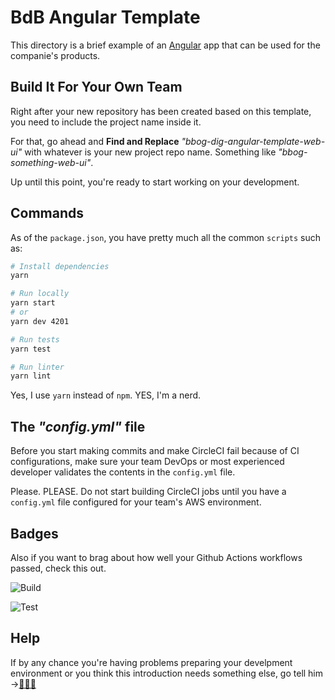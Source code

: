 # BdB Angular Template

This directory is a brief example of an [Angular](https://angular.io/) app that can be used for the companie's products.

## Build It For Your Own Team

Right after your new repository has been created based on this template, you need to include the project name inside it.

For that, go ahead and **Find and Replace** _"bbog-dig-angular-template-web-ui"_ with whatever is your new project repo name. Something like _"bbog-something-web-ui"_.

Up until this point, you're ready to start working on your development.

## Commands

As of the `package.json`, you have pretty much all the common `scripts` such as:

```bash
# Install dependencies
yarn

# Run locally
yarn start
# or
yarn dev 4201

# Run tests
yarn test

# Run linter
yarn lint
```

Yes, I use `yarn` instead of `npm`. YES, I'm a nerd.

## The _"config.yml"_ file

Before you start making commits and make CircleCI fail because of CI configurations, make sure your team DevOps or most experienced developer validates the contents in the `config.yml` file. 

Please. PLEASE. Do not start building CircleCI jobs until you have a `config.yml` file configured for your team's AWS environment.

## Badges

Also if you want to brag about how well your Github Actions workflows passed, check this out.

![Build](https://github.com/bancodebogota/bbog-dig-angular-template-web-ui/workflows/Build/badge.svg)

![Test](https://github.com/bancodebogota/bbog-dig-angular-template-web-ui/workflows/Test/badge.svg)

## Help

If by any chance you're having problems preparing your develpment environment or you think this introduction needs something else, go tell him ->[👨🏻‍💻](https://github.com/mnieto2)